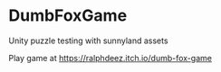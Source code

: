 # DumbFoxGame
Unity puzzle testing with sunnyland assets

Play game at https://ralphdeez.itch.io/dumb-fox-game
